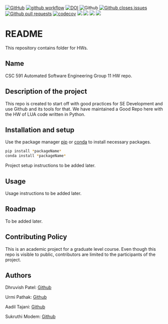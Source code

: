 [![GitHub](https://img.shields.io/github/license/aadiltajani/CSC591-HW)](https://github.com/aadiltajani/CSC591-HW/blob/main/LICENSE.md)
[![github workflow](https://github.com/secheaper/cheaper/actions/workflows/python-app.yml/badge.svg)](https://github.com/aadiltajani/CSC591-HW/actions)
[![DOI](https://zenodo.org/badge/590560484.svg)](https://zenodo.org/badge/latestdoi/590560484)
![Github](https://img.shields.io/badge/language-python-red.svg)
[![Github closes issues](https://img.shields.io/github/issues-closed-raw/aadiltajani/CSC591-HW)](https://github.com/aadiltajani/CSC591-HW/issues?q=is%3Aissue+is%3Aclosed)
[![Github pull requests](https://img.shields.io/github/issues-pr/aadiltajani/CSC591-HW)](https://github.com/aadiltajani/CSC591-HW/pulls)
[![codecov](https://codecov.io/gh/aadiltajani/CSC510-HW-GRP19/branch/main/graph/badge.svg?token=DLQS80C5QJ)](https://codecov.io/gh/aadiltajani/CSC510-HW-GRP19)
![](https://img.shields.io/badge/OS-Linux-Python_informational?style=flat&logo=<LOGO_NAME>&logoColor=white&color=0000FF)
[![](https://img.shields.io/badge/Code-Python-informational?style=flat&logo=<LOGO_NAME>&logoColor=white&color=FF0000)](https://www.python.org/download/releases/3.0/)
[![](https://img.shields.io/badge/IDE-IntelliJ_IDEA-informational?style=flat&logo=<LOGO_NAME>&logoColor=white&color=FFA500)](https://www.jetbrains.com/idea/)
[![](https://img.shields.io/badge/Shell-Bash-informational?style=flat&logo=<LOGO_NAME>&logoColor=white&color=ffffff)](https://www.gnu.org/software/bash/)
# README
This repository contains folder for HWs.

## Name
CSC 591 Automated Software Engineering Group 11 HW repo.

## Description of the project

This repo is created to start off with good practices for SE Development and use Github and its tools for that. We have maintained a Good Repo here with the HW of LUA code written in Python.

## Installation and setup

Use the package manager [pip](https://pip.pypa.io/en/stable/) or [conda](https://docs.conda.io/en/latest/)
to install necessary packages.

```bash
pip install *packageName*
conda install *packageName*
```

Project setup instructions to be added later.

## Usage

Usage instructions to be added later.

## Roadmap

To be added later.

## Contributing Policy

This is an academic project for a graduate level course. Even though this repo is visible to public, contributors are limited to the participants of the project.

## Authors

Dhruvish Patel: [Github](https://github.com/Dhruvish-Patel)

Urmi Pathak: [Github](https://github.com/urmi6899)

Aadil Tajani: [Github](https://github.com/aadiltajani)

Sukruthi Modem: [Github](https://github.com/sukruthimodem)
